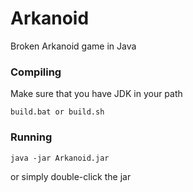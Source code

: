 # Arkanoid
Broken Arkanoid game in Java

### Compiling
Make sure that you have JDK in your path
```shell
build.bat or build.sh
```

### Running
```shell
java -jar Arkanoid.jar
```
or simply double-click the jar
